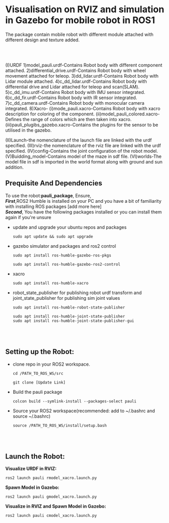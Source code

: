 # Visualisation on RVIZ and simulation in Gazebo for mobile robot in ROS1
 The package contain mobile robot with different module attached with different design and texture added.
 
<br/>
<br/>

 (I)URDF
   1)model_pauli.urdf-Contains Robot body with different component attached.
   2)differential_drive.urdf-Contains Robot body with wheel movement attached for teleop.
   3)dd_lidar.urdf-Contains Robot body with Lidar module attached.
   4)c_dd_lidar.urdf-Contains Robot body with differential drive and Lidar attached for teleop and scan(SLAM).
   5)c_dd_imu.urdf-Contains Robot body with IMU sensor integrated.
   6)c_dd_fir.urdf-Contains Robot body with IR sensor integrated.
   7)c_dd_camera.urdf-Contains Robot body with monocular camera integrated.
   8)Xacro-
       (i)mode_pauli.xacro-Contains Robot body with xacro description for coloring of the component.
       (ii)model_pauli_colored.xacro-Defines the range of colors which are then taken into xacro.
       (iii)pauli_plugibs_gazebo.xacro-Contains the plugins for the sensor to be utilised in the gazebo.
       
  (II)Launch-the nomenclature of the launch file are linked with the urdf specified.
  (III)rviz-the nomenclature of the rviz file are linked with the urdf specified.
  (IV)config-Contains the joint configuration of the robot model.
  (V)Buidding_model-Contains model of the maze in sdf file.
  (VI)worlds-The model file in sdf is imported in the world format along with ground and sun addition.
<br/>

## Prequisite And Dependencies
To use the robot:**pauli_package**, Ensure, <br/>***First***,ROS2 Humble is installed on your PC and you have a bit of familiarity with installing ROS packages [add more here] <br/>***Second***, You have the following packages installed or you can install them again if you're unsure

- update and upgrade your ubuntu repos and packages
  ```shell
  sudo apt update && sudo apt upgrade
  ```
- gazebo simulator and packages and ros2 control
  ```shell
  sudo apt install ros-humble-gazebo-ros-pkgs

  sudo apt install ros-humble-gazebo-ros2-control
  ```
- xacro
  ```shell
  sudo apt install ros-humble-xacro
  ```
- robot_state_publisher for publishing robot urdf transform and joint_state_publisher for publishing sim joint values
  ```shell
  sudo apt install ros-humble-robot-state-publisher

  sudo apt install ros-humble-joint-state-publisher
  sudo apt install ros-humble-joint-state-publisher-gui
  ```
<br/>
<br/>

## Setting up the Robot:
- clone repo in your ROS2 workspace.

  ```shell
  cd /PATH_TO_ROS_WS/src

  git clone [Update Link]
  ```

- Build the pauli package

  ```shell
  colcon build --symlink-install --packages-select pauli
  ```
- Source your ROS2 workspace(recommended: add to ~/.bashrc and source ~/.bashrc)

  ```shell
  source /PATH_TO_ROS_WS/install/setup.bash
  ```
<br/>
<br/>

## Launch the Robot:

**Visualize URDF in RVIZ:**

  ```shell
  ros2 launch pauli rmodel_xacro.launch.py
  ```
**Spawn Model in Gazebo:**

  ```shell
  ros2 launch pauli gmodel_xacro.launch.py
  ```
**Visualize in RVIZ and Spawn Model in Gazebo:**

  ```shell
  ros2 launch pauli cmodel_xacro.launch.py
  ```
<br/>